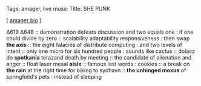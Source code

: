 Tags: amager, live music 
Title: SHE PUNK
  
[ [amager bio](https://maps.app.goo.gl/FePrSEkwAR2iL97e8) ]

Δ619 ∆648 :: 
demonstration defeats discussion and two equals one : if one could divide by zero :: 
scalability adaptability responsiveness : then swap **the axis** :: the eight falacies of distribute computing : and two levels of intent :: 
only one micro for six hundred people : sounds like cactus :: 
dolacz do **spotkania** terazand death by meeting :: 
the candidate of alienation and anger :: 
float laser mesal **aisle** :: 
famous last words : cookies :: 
a break on **the rain** at the right time for biking to sydhavn :: 
**the unhinged moxus** of springfield's pets : instead of sleeping  
